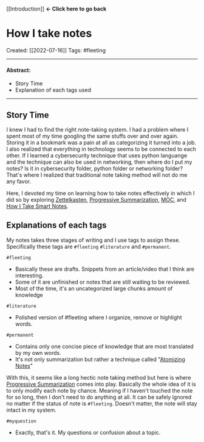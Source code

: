 [[Introduction]]  **<- Click here to go back** 

# How I take notes
Created:  [[2022-07-16]]
Tags: #fleeting 

---
#### Abstract:
- Story Time
- Explanation of each tags used
---
## Story Time
I knew I had to find the right note-taking system. I had a problem where I spent most of my time googling the same stuffs over and over again. Storing it in a bookmark was a pain at all as categorizing it turned into a job. I also realized that everything in technology seems to be connected to each other. If I learned a cybersecurity technique that uses python languange and the technique can also be used in networking, then where do I put my notes? Is it in cybersecurity folder, python folder or networking folder? That's where I realized that traditional note taking method will not do me any favor.

Here, I devoted my time on learning how to take notes effectively in which I did so by exploring [Zettelkasten](https://en.wikipedia.org/wiki/Zettelkasten), [Progressive Summarization](https://fortelabs.co/blog/series/ps/), [MOC](https://medium.com/@nickmilo22/in-what-ways-can-we-form-useful-relationships-between-notes-9b9ec46973c6), and [How I Take Smart Notes](https://www.amazon.com/How-Take-Smart-Notes-Nonfiction/dp/1542866502).


## Explanations of each tags

My notes takes three stages of writing and I use tags to assign these. 
Specifically these tags are `#fleeting` `#literature` and `#permanent`.

`#fleeting`

-   Basically these are drafts. Snippets from an article/video that I think are interesting.
-   Some of it are unfinished or notes that are still waiting to be reviewed.
-   Most of the time, it's an uncategorized large chunks amount of knowledge

`#literature`

-   Polished version of #fleeting where I organize, remove or highlight words.

`#permanent`

-   Contains only one concise piece of knowledge that are most translated by my own words.
-   It's not only summarization but rather a technique called "[Atomizing Notes](https://neuron.zettel.page/atomic#:~:text=Zettelkasten%20notes%20are%20atomic%20and,idea%20and%20one%20idea%20only.)"

With this, it seems like a long hectic note taking method but here is where [Progressive Summarization](https://fortelabs.co/blog/series/ps/) comes into play. Basically the whole idea of it is to only modify each note by chance. Meaning if I haven't touched the note for so long, then I don't need to do anything at all. It can be safely ignored no matter if the status of note is `#fleeting`. Doesn't matter, the note will stay intact in my system.

`#myquestion `
- Exactly, that's it. My questions or confusion about a topic. 











